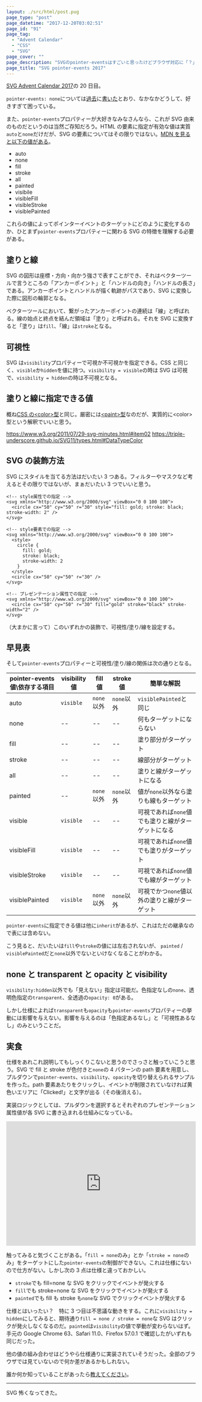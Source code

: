 ```yaml
---
layout: ./src/html/post.pug
page_type: "post"
page_datetime: "2017-12-20T03:02:51"
page_id: "91"
page_tag:
  - "Advent Calendar"
  - "CSS"
  - "SVG"
page_cover: ""
page_description: "SVGのpointer-eventsはすごいと思ったけどブラウザ対応に「？」がある"
page_title: "SVG pointer-events 2017"
---
```


[SVG Advent Calendar 2017](https://adventar.org/calendars/2475)の 20 日目。

`pointer-events: none`については[過去](http://dskd.jp/archives/7.html)に[書いた](http://dskd.jp/archives/85.html)とおり、なかなかどうして、好きすぎて困っている。

また、`pointer-events`プロパティーが大好きなみなさんなら、これが SVG 由来のものだというのは当然ご存知だろう。HTML の要素に指定が有効な値は実質`auto`と`none`だけだが、SVG の要素についてはその限りではない。[MDN を見ると以下の値がある](https://developer.mozilla.org/ja/docs/Web/CSS/pointer-events)。

- auto
- none
- fill
- stroke
- all
- painted
- visibile
- visibleFill
- visibleStroke
- visiblePainted

これらの値によってポインターイベントのターゲットにどのように変化するのか、ひとまず`pointer-events`プロパティーに関わる SVG の特徴を理解する必要がある。

## 塗りと線

SVG の図形は座標・方向・向かう強さで表すことができ、それはベクターツールで言うところの「アンカーポイント」と「ハンドルの向き」「ハンドルの長さ」である。アンカーポイントとハンドルが描く軌跡がパスであり、SVG に変換した際に図形の輪郭となる。

ベクターツールにおいて、繋がったアンカーポイントの連続は「線」と呼ばれる。線の始点と終点を結んだ領域は「塗り」と呼ばれる。それを SVG に変換すると「塗り」は`fill`、「線」は`stroke`となる。

## 可視性

SVG は`visibility`プロパティーで可視か不可視かを指定できる。CSS と同じく、`visible`か`hidden`を値に持つ。`visibility = visible`の時は SVG は可視で、`visibility = hidden`の時は不可視となる。

## 塗りと線に指定できる値

概ね[CSS の&lt;color&gt;型](https://www.w3.org/TR/css3-color/#valuea-def-color)と同じ。厳密には[&lt;paint&gt;型](https://www.w3.org/TR/SVG2/painting.html#SpecifyingPaint)なのだが、実質的に&lt;color&gt;型という解釈でいいと思う。

https://www.w3.org/2011/07/29-svg-minutes.html#item02
https://triple-underscore.github.io/SVG11/types.html#DataTypeColor

## SVG の装飾方法

SVG にスタイルを当てる方法はだいたい 3 つある。フィルターやマスクなど考えるとその限りではないが、まぁだいたい 3 つでいいと思う。

```
<!-- style属性での指定 -->
<svg xmlns="http://www.w3.org/2000/svg" viewBox="0 0 100 100">
  <circle cx="50" cy="50" r="30" style="fill: gold; stroke: black; stroke-width: 2" />
</svg>
```

```
<!-- style要素での指定 -->
<svg xmlns="http://www.w3.org/2000/svg" viewBox="0 0 100 100">
  <style>
    circle {
      fill: gold;
      stroke: black;
      stroke-width: 2
    }
  </style>
  <circle cx="50" cy="50" r="30" />
</svg>
```

```
<!-- プレゼンテーション属性での指定 -->
<svg xmlns="http://www.w3.org/2000/svg" viewBox="0 0 100 100">
  <circle cx="50" cy="50" r="30" fill="gold" stroke="black" stroke-width="2" />
</svg>
```

（大まかに言って）このいずれかの装飾で、可視性/塗り/線を設定する。

## 早見表

そして`pointer-events`プロパティーと可視性/塗り/線の関係は次の通りとなる。

| pointer-events 値\依存する項目 | visibility 値 | fill 値    | stroke 値  | 簡単な解説                                         |
| ------------------------------ | ------------- | ---------- | ---------- | -------------------------------------------------- |
| auto                           | `visible`     | `none`以外 | `none`以外 | `visiblePainted`と同じ                             |
| none                           | --            | --         | --         | 何もターゲットにならない                           |
| fill                           | --            | --         | --         | 塗り部分がターゲット                               |
| stroke                         | --            | --         | --         | 線部分がターゲット                                 |
| all                            | --            | --         | --         | 塗りと線がターゲットになる                         |
| painted                        | --            | `none`以外 | `none`以外 | 値が`none`以外なら塗りも線もターゲット             |
| visible                        | `visible`     | --         | --         | 可視であれば`none`値でも塗りと線がターゲットになる |
| visibleFill                    | `visible`     | --         | --         | 可視であれば`none`値でも塗りがターゲット           |
| visibleStroke                  | `visible`     | --         | --         | 可視であれば`none`値でも線がターゲット             |
| visiblePainted                 | `visible`     | `none`以外 | `none`以外 | 可視でかつ`none`値以外の塗りと線がターゲット       |

`pointer-events`に指定できる値は他に`inherit`があるが、これはただの継承なので表には含めない。

こう見ると、だいたいは`fill`や`stroke`の値には左右されないが、 `painted` / `visiblePainted`だと`none`以外でないといけなくなることがわかる。

## none と transparent と opacity と visibility

`visibility:hidden`以外でも「見えない」指定は可能だ。色指定なしの`none`、透明色指定の`transparent`、全透過の`opacity: 0`がある。

しかし仕様によれば`transparent`も`opacity`も`pointer-events`プロパティーの挙動には影響を与えない。影響を与えるのは「色指定あるなし」と「可視性あるなし」のみということだ。

## 実食

仕様をあれこれ説明してもしっくりこないと思うのでさっさと触っていこうと思う。SVG で fill と stroke が色付きと`none`の 4 パターンの path 要素を用意し、プルダウンで`pointer-events`、`visibility`、`opacity`を切り替えられるサンプルを作った。path 要素あたりをクリックし、イベントが制限されていなければ黄色いエリアに「Clicked!」と文字が出る（その後消える）。

実装ロジックとしては、プルダウンを選択するとそれぞれのプレゼンテーション属性値が各 SVG に書き込まれる仕組みになっている。

<iframe width="100%" height="330" src="https://jsfiddle.net/maumqdrv/1/embedded/result,html,css,js/" allowfullscreen="allowfullscreen" frameborder="0"></iframe>

触ってみると気づくことがある。「`fill = none`のみ」とか「`stroke = none`のみ」をターゲットにした`pointer-events`の制御ができない。これは仕様にないので仕方がない。しかし次の 3 点は仕様と違っておかしい。

- `stroke`でも fill=none な SVG をクリックでイベントが発火する
- `fill`でも stroke=none な SVG をクリックでイベントが発火する
- `painted`でも fill も stroke も`none`な SVG でクリックイベントが発火する

仕様とはいったい？　特に 3 つ目は不思議な動きをする。これに`visibility = hidden`にしてみると、期待通り`fill = none / stroke = none`な SVG はクリックが発火しなくなるのだ。`painted`は`visibility`の値で挙動が変わらないはず。手元の Google Chrome 63、Safari 11.0、Firefox 57.0.1 で確認したがいずれも同じだった。

他の値の組み合わせはどうやら仕様通りに実装されていそうだった。全部のブラウザでは見ていないので何か差があるかもしれない。

誰か何か知っていることがあったら[教えてください](https://twitter.com/otiext)。

---

SVG 怖くなってきた。
